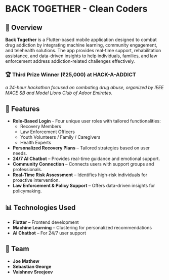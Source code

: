 # BACK TOGETHER - Clean Coders 

## 📌 Overview  
**Back Together** is a Flutter-based mobile application designed to combat drug addiction by integrating machine learning, community engagement, and telehealth solutions. The app provides real-time support, rehabilitation assistance, and data-driven insights to help individuals, families, and law enforcement address addiction-related challenges effectively.

### 🏆 **Third Prize Winner (₹25,000) at HACK-A-ADDICT**  
*a 24-hour hackathon focused on combating drug abuse, organized by IEEE MACE SB and Model Lions Club of Adoor Emirates.* 

## 🚀 Features  
- **Role-Based Login** - Four unique user roles with tailored functionalities:
    * Recovery Members
    * Law Enforcement Officers
    * Youth Volunteers / Family / Caregivers
    * Health Experts
- **Personalized Recovery Plans** – Tailored strategies based on user needs.  
- **24/7 AI Chatbot** – Provides real-time guidance and emotional support.  
- **Community Connection** – Connects users with support groups and professionals.  
- **Real-Time Risk Assessment** – Identifies high-risk individuals for proactive intervention.  
- **Law Enforcement & Policy Support** – Offers data-driven insights for policymaking.
  
## 📊 Technologies Used  
- **Flutter** – Frontend development  
- **Machine Learning** – Clustering for personalized recommendations  
- **AI Chatbot** – For 24/7 user support  

## 📌 Team  
- **Joe Mathew**  
- **Sebastian George**  
- **Vaishnev Sreejeev**  
